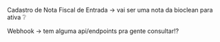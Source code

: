 Cadastro de Nota Fiscal de Entrada 
	-> vai ser uma nota da bioclean para ativa ❔

Webhook -> tem alguma api/endpoints pra gente consultar!?
